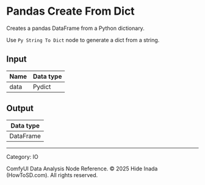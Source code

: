 # Pandas Create From Dict
Creates a pandas DataFrame from a Python dictionary.

Use `Py String To Dict` node to generate a dict from a string.

## Input
| Name | Data type |
|---|---|
| data | Pydict |

## Output
| Data type |
|---|
| DataFrame |

<HR>
Category: IO

ComfyUI Data Analysis Node Reference. © 2025 Hide Inada (HowToSD.com). All rights reserved.
